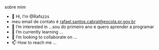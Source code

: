 sobre mim
- 👋 Hi, I’m @Rafszzs
- meu email de contato é rafael.santos.cabral@escola.pr.gov.br
- 👀 I’m interested in ...sou do primeiro ano e quero aprender a programar
- 🌱 I’m currently learning ...
- 💞️ I’m looking to collaborate on ...
- 📫 How to reach me ...

